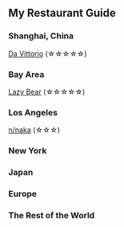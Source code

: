 ## My Restaurant Guide
### Shanghai, China
[Da Vittorio](/food/dv.md) (☆☆☆☆☆)

### Bay Area
[Lazy Bear](/food/lazybear.md) (☆☆☆☆☆)

### Los Angeles
[n/naka](/food/naka.md) (☆☆☆)

### New York

### Japan

### Europe

### The Rest of the World

